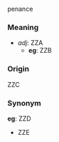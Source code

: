 penance
### Meaning
+ _adj_: ZZA
    + __eg__: ZZB

### Origin

ZZC

### Synonym

__eg__: ZZD

+ ZZE


